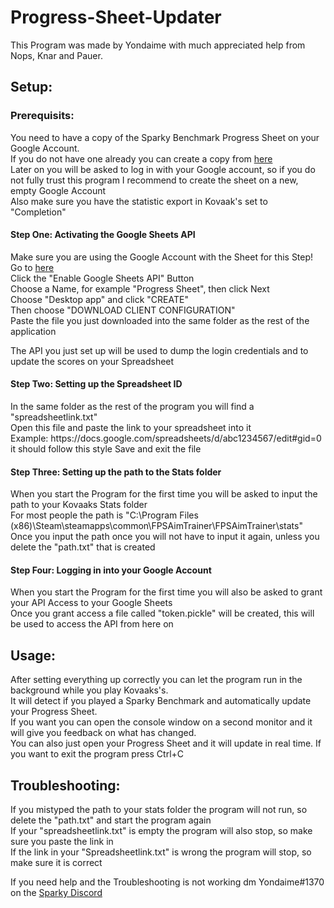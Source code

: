 # Progress-Sheet-Updater
This Program was made by Yondaime with much appreciated help from Nops, Knar and Pauer.

## Setup:

### Prerequisits:
You need to have a copy of the Sparky Benchmark Progress Sheet on your Google Account.  
If you do not have one already you can create a copy from [here](https://bit.ly/3g1HkeE)  
Later on you will be asked to log in with your Google account, so if you do not fully trust this program I recommend to create the sheet on a new, empty Google Account  
Also make sure you have the statistic export in Kovaak's set to "Completion"  

#### Step One: Activating the Google Sheets API
Make sure you are using the Google Account with the Sheet for this Step!  
Go to [here](https://developers.google.com/sheets/api/quickstart/python)  
Click the "Enable Google Sheets API" Button  
Choose a Name, for example "Progress Sheet", then click Next  
Choose "Desktop app" and click "CREATE"  
Then choose "DOWNLOAD CLIENT CONFIGURATION"  
Paste the file you just downloaded into the same folder as the rest of the application  

The API you just set up will be used to dump the login credentials and to update the scores on your Spreadsheet  

#### Step Two: Setting up the Spreadsheet ID
In the same folder as the rest of the program you will find a "spreadsheetlink.txt"  
Open this file and paste the link to your spreadsheet into it  
Example: http<span>s</span>://docs.google.com/spreadsheets/d/abc1234567/edit#gid=0 it should follow this style
Save and exit the file  

#### Step Three: Setting up the path to the Stats folder
When you start the Program for the first time you will be asked to input the path to your Kovaaks Stats folder  
For most people the path is "C:\Program Files (x86)\Steam\steamapps\common\FPSAimTrainer\FPSAimTrainer\stats"  
Once you input the path once you will not have to input it again, unless you delete the "path.txt" that is created  

#### Step Four: Logging in into your Google Account
When you start the Program for the first time you will also be asked to grant your API Access to your Google Sheets  
Once you grant access a file called "token.pickle" will be created, this will be used to access the API from here on  


## Usage:

After setting everything up correctly you can let the program run in the background while you play Kovaaks's.  
It will detect if you played a Sparky Benchmark and automatically update your Progress Sheet.  
If you want you can open the console window on a second monitor and it will give you feedback on what has changed.  
You can also just open your Progress Sheet and it will update in real time.
If you want to exit the program press Ctrl+C  


## Troubleshooting:

If you mistyped the path to your stats folder the program will not run, so delete the "path.txt" and start the program again  
If your "spreadsheetlink.txt" is empty the program will also stop, so make sure you paste the link in  
If the link in your "Spreadsheetlink.txt" is wrong the program will stop, so make sure it is correct  

If you need help and the Troubleshooting is not working dm Yondaime#1370 on the [Sparky Discord](https://discord.gg/sparky)  

